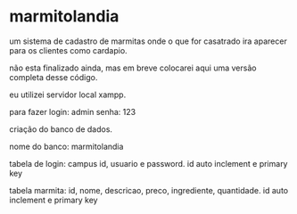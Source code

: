 # marmitolandia

um sistema de cadastro de marmitas onde o que for casatrado ira aparecer para os clientes como cardapio.

não esta finalizado ainda, mas em breve colocarei aqui uma versão completa desse código.

eu utilizei servidor local xampp.

para fazer login: admin
senha: 123

criação do banco de dados.

nome do banco: marmitolandia

tabela de login:
campus id, usuario e password.
id auto inclement e primary key

tabela marmita:
id, nome, descricao, preco, ingrediente, quantidade.
id auto inclement e primary key
